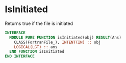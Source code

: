 # IsInitiated

Returns true if the file is initiated

```fortran
INTERFACE
  MODULE PURE FUNCTION isInitiated(obj) RESULT(Ans)
    CLASS(FortranFile_), INTENT(IN) :: obj
    LOGICAL(LGT) :: ans
  END FUNCTION isInitiated
END INTERFACE
```
